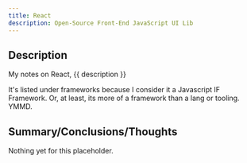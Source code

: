 ```yaml
---
title: React
description: Open-Source Front-End JavaScript UI Lib
---
```


## Description 

My notes on React, {{ description }}

It's listed under frameworks because I consider it a Javascript IF Framework. Or, at least, its more of a framework than a lang or tooling.  YMMD.

## Summary/Conclusions/Thoughts

Nothing yet for this placeholder.
